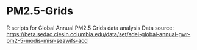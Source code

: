 # PM2.5-Grids
R scripts for Global Annual PM2.5 Grids data analysis
Data source:
https://beta.sedac.ciesin.columbia.edu/data/set/sdei-global-annual-gwr-pm2-5-modis-misr-seawifs-aod
